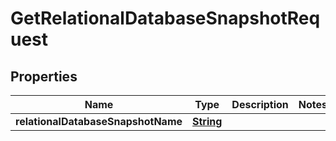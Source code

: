 

# GetRelationalDatabaseSnapshotRequest


## Properties

| Name | Type | Description | Notes |
|------------ | ------------- | ------------- | -------------|
|**relationalDatabaseSnapshotName** | [**String**](String.md) |  |  |



